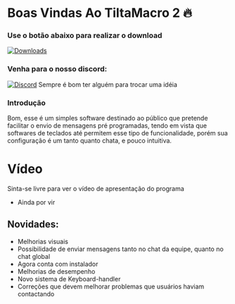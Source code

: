 
# Boas Vindas Ao TiltaMacro 2 :fire:
### Use o botão abaixo para realizar o download
[![Downloads](https://img.shields.io/github/downloads/Hyper1025/Tilta-Macro-2/total.svg)](https://github.com/Hyper1025/Tilta-Macro-2/releases/latest)

### Venha para o nosso discord:
[![Discord](https://discordapp.com/api/guilds/459227565996113930/widget.png)](https://discord.gg/desceproplay) Sempre é bom ter alguém para trocar uma idéia

### Introdução
Bom, esse é um simples software destinado ao público que pretende facilitar o envio de mensagens pré programadas, tendo em vista que softwares de teclados até permitem esse tipo de funcionalidade, porém sua configuração é um tanto quanto chata, e pouco intuitiva.

# Vídeo
Sinta-se livre para ver o vídeo de apresentação do programa

 - Ainda por vir

## Novidades:

 - Melhorias visuais
 - Possibilidade de enviar mensagens tanto no chat da equipe, quanto no chat global
 - Agora conta com instalador
 - Melhorias de desempenho
 - Novo sistema de Keyboard-handler
 - Correções que devem melhorar problemas que usuários haviam contactando
